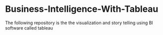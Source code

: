 # Business-Intelligence-With-Tableau
The following repository is the the visualization and story telling using BI software called tableau
